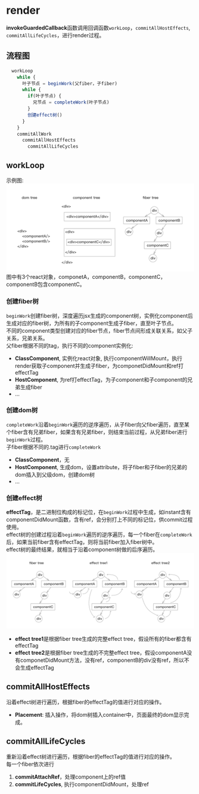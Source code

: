 # render
**invokeGuardedCallback**函数调用回调函数`workLoop`，`commitAllHostEffects`, `commitAllLifeCycles`，进行render过程。

## 流程图
```js
  workLoop
    while {
      叶子节点 = beginWork(父fiber，子fiber) 
      while {
        if(叶子节点) {
          兄节点 = completeWork(叶子节点)
        }
        创建effect树() 
      }
    }
    commitAllWork
      commitAllHostEffects
        commitAllLifeCycles
```

## workLoop
示例图:   
![fiber-trees](./image/trees.png)   
图中有3个react对象，componetA，componentB，componentC，componentB包含componentC。   
### 创建fiber树
`beginWork`创建fiber树，深度遍历jsx生成的component树，实例化component后生成对应的fiber树，为所有的子component生成子fiber，直至叶子节点。   
不同的component类型创建对应的fiber节点，fiber节点间形成关联关系，如父子关系，兄弟关系。   
父fiber根据不同的tag，执行不同的component实例化:  
* **ClassComponent**, 实例化react对象, 执行componentWillMount，执行render获取子component并生成子fiber，为componetDidMount和ref打effectTag
* **HostComponent**, 为ref打effectTag，为子component和子component的兄弟生成fiber
* ...

### 创建dom树
`completeWork`沿着`beginWork`遍历的逆序遍历，从子fiber向父fiber遍历，直至某个fiber含有兄弟fiber，如果含有兄弟fiber，则结束当前过程，从兄弟fiber进行`beginWork`过程。   
子fiber根据不同的.tag进行`completeWork`  
* **ClassComponent**，无 
* **HostComponent**, 生成dom，设置attribute，将子fiber和子fiber的兄弟的dom插入到父级dom，创建dom树
* ...

### 创建effect树
**effectTag**，是二进制位构成的标记位，在`beginWork`过程中生成，如instant含有componentDidMount函数，含有ref，会分别打上不同的标记位，供commit过程使用。   
effect树的创建过程沿着`beginWork`遍历的逆序遍历，每一个fiber在`completeWork`后，如果当前fiber含有effectTag，则将当前fiber加入fiber树中。   
effect树的最终结果，就相当于沿着component树做的后序遍历。
![effect](./image/effect.png)   
* **effect tree1**是根据fiber tree生成的完整effect tree，假设所有的fiber都含有effectTag 
* **effect tree2**是根据fiber tree生成的不完整effect tree，假设componentA没有componetDidMount方法，没有ref，componentB的div没有ref，所以不会生成effectTag

## commitAllHostEffects
沿着effect树进行遍历，根据fiber的effectTag的值进行对应的操作。
* **Placement**: 插入操作，将dom树插入container中，页面最终的dom显示完成。

## commitAllLifeCycles
重新沿着effect树进行遍历，根据fiber的effectTag的值进行对应的操作。   
每一个fiber依次进行
1. **commitAttachRef**，处理component上的ref值   
2. **commitLifeCycles**, 执行componentDidMount，处理ref


